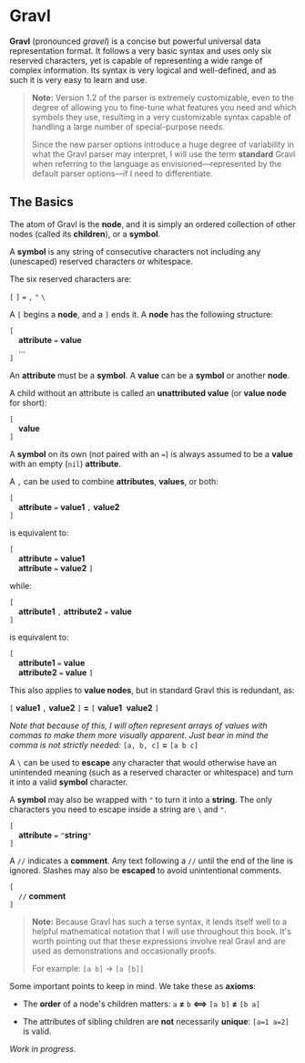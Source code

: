 # Gravl

**Gravl** (pronounced *gravel*) is a concise but powerful universal data representation format. It follows a very basic syntax and uses only six reserved characters, yet is capable of representing a wide range of complex information. Its syntax is very logical and well-defined, and as such it is very easy to learn and use.

> **Note:** Version 1.2 of the parser is extremely customizable, even to the degree of allowing you to fine-tune what features you need and which symbols they use, resulting in a very customizable syntax capable of handling a large number of special-purpose needs.
>
> Since the new parser options introduce a huge degree of variability in what the Gravl parser may interpret, I will use the term **standard** Gravl when referring to the language as envisioned—represented by the default parser options—if I need to differentiate.

## The Basics

The atom of Gravl is the **node**, and it is simply an ordered collection of other nodes (called its **children**), or a **symbol**.

A **symbol** is any string of consecutive characters not including any (unescaped) reserved characters or whitespace.

The six reserved characters are:

`[`&nbsp;`]`&nbsp;`=`&nbsp;`,`&nbsp;`"`&nbsp;`\`

A `[` begins a **node**, and a `]` ends it. A **node** has the following structure:

`[`<br />
&nbsp;&nbsp;&nbsp;&nbsp;**attribute** `=` **value**<br />
&nbsp;&nbsp;&nbsp;&nbsp;…<br />
`]`

An **attribute** must be a **symbol**. A **value** can be a **symbol** or another **node**.

A child without an attribute is called an **unattributed value** (or **value node** for short):

`[`<br />
&nbsp;&nbsp;&nbsp;&nbsp;**value**<br />
`]`

A **symbol** on its own (not paired with an `=`) is always assumed to be a **value** with an empty (`nil`) **attribute**.

A `,` can be used to combine **attributes**, **values**, or both:

`[`<br />
&nbsp;&nbsp;&nbsp;&nbsp;**attribute** `=` **value1** `,` **value2**<br />
`]`

is equivalent to:

`[`<br />
&nbsp;&nbsp;&nbsp;&nbsp;**attribute** `=` **value1**<br />
&nbsp;&nbsp;&nbsp;&nbsp;**attribute** `=` **value2**
`]`

while:

`[`<br />
&nbsp;&nbsp;&nbsp;&nbsp;**attribute1** `,` **attribute2** `=` **value**<br />
`]`

is equivalent to:

`[`<br />
&nbsp;&nbsp;&nbsp;&nbsp;**attribute1** `=` **value**<br />
&nbsp;&nbsp;&nbsp;&nbsp;**attribute2** `=` **value**
`]`

This also applies to **value nodes**, but in standard Gravl this is redundant, as:

`[` **value1** `,` **value2** `]` **=** `[` **value1**&nbsp;&nbsp;**value2** `]`

*Note that because of this, I will often represent arrays of values with commas to make them more visually apparent. Just bear in mind the comma is not strictly needed:* `[a, b, c]` **=** `[a b c]`

A `\` can be used to **escape** any character that would otherwise have an unintended meaning (such as a reserved character or whitespace) and turn it into a valid **symbol** character.

A **symbol** may also be wrapped with `"` to turn it into a **string**. The only characters you need to escape inside a string are `\` and `"`.

`[`<br />
&nbsp;&nbsp;&nbsp;&nbsp;**attribute** `=` `"`**string**`"`<br />
`]`

A `//` indicates a **comment**. Any text following a `//` until the end of the line is ignored. Slashes may also be **escaped** to avoid unintentional comments.

`[`<br />
&nbsp;&nbsp;&nbsp;&nbsp;`//` **comment**<br />
`]`

> **Note:** Because Gravl has such a terse syntax, it lends itself well to a helpful mathematical notation that I will use throughout this book. It's worth pointing out that these expressions involve real Gravl and are used as demonstrations and occasionally proofs.
>
> For example: `[a b]` → `[a [b]]`

Some important points to keep in mind. We take these as **axioms**:

- The **order** of a node's children matters:
`a` **≠** `b` **⟺** `[a b]` **≠** `[b a]`

- The attributes of sibling children are **not** necessarily **unique**:
`[a=1 a=2]` is valid.

*Work in progress.*
